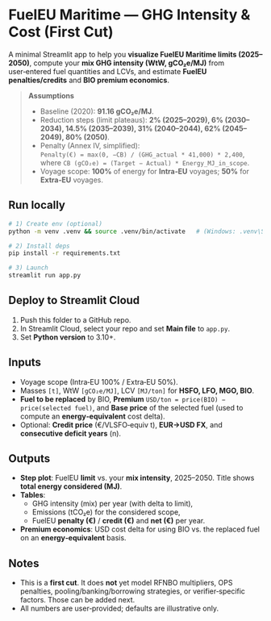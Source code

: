 # FuelEU Maritime — GHG Intensity & Cost (First Cut)

A minimal Streamlit app to help you **visualize FuelEU Maritime limits (2025–2050)**, compute
your **mix GHG intensity (WtW, gCO₂e/MJ)** from user‑entered fuel quantities and LCVs,
and estimate **FuelEU penalties/credits** and **BIO premium economics**.

> **Assumptions**
>
> * Baseline (2020): **91.16 gCO₂e/MJ**.
> * Reduction steps (limit plateaus): **2% (2025–2029), 6% (2030–2034), 14.5% (2035–2039), 31% (2040–2044), 62% (2045–2049), 80% (2050)**.
> * Penalty (Annex IV, simplified):  
>   `Penalty(€) = max(0, −CB) / (GHG_actual * 41,000) * 2,400`,  
>   where `CB (gCO₂e) = (Target − Actual) * Energy_MJ_in_scope`.
> * Voyage scope: **100%** of energy for **Intra‑EU** voyages; **50%** for **Extra‑EU** voyages.

## Run locally

```bash
# 1) Create env (optional)
python -m venv .venv && source .venv/bin/activate   # (Windows: .venv\Scripts\activate)

# 2) Install deps
pip install -r requirements.txt

# 3) Launch
streamlit run app.py
```

## Deploy to Streamlit Cloud

1. Push this folder to a GitHub repo.
2. In Streamlit Cloud, select your repo and set **Main file** to `app.py`.
3. Set **Python version** to 3.10+.

## Inputs

* Voyage scope (Intra‑EU 100% / Extra‑EU 50%).
* Masses `[t]`, WtW `[gCO₂e/MJ]`, LCV `[MJ/ton]` for **HSFO, LFO, MGO, BIO**.
* **Fuel to be replaced** by BIO, **Premium** `USD/ton = price(BIO) − price(selected fuel)`,
  and **Base price** of the selected fuel (used to compute an **energy‑equivalent** cost delta).
* Optional: **Credit price** (€/VLSFO‑equiv t), **EUR→USD FX**, and **consecutive deficit years** (n).

## Outputs

* **Step plot**: FuelEU **limit** vs. your **mix intensity**, 2025–2050. Title shows **total energy considered (MJ)**.
* **Tables**:
  * GHG intensity (mix) per year (with delta to limit),
  * Emissions (tCO₂e) for the considered scope,
  * FuelEU **penalty (€)** / **credit (€)** and **net (€)** per year.
* **Premium economics**: USD cost delta for using BIO vs. the replaced fuel on an **energy‑equivalent** basis.

## Notes

* This is a **first cut**. It does **not** yet model RFNBO multipliers, OPS penalties, pooling/banking/borrowing
  strategies, or verifier‑specific factors. Those can be added next.
* All numbers are user‑provided; defaults are illustrative only.